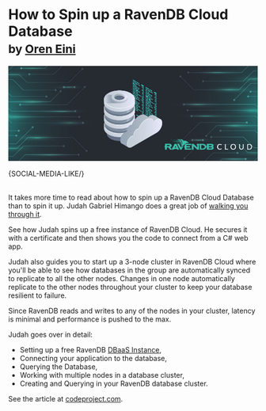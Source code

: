 # How to Spin up a RavenDB Cloud Database <br/><small>by <a href="mailto:ayende@hibernatingrhinos.com">Oren Eini</a></small>

![How to Spin up a RavenDB Cloud Database](images/codeproject-presents-ravendb-cloud-step-by-step.jpg)

{SOCIAL-MEDIA-LIKE/}

<br/>
It takes more time to read about how to spin up a RavenDB Cloud Database than to spin it up. Judah Gabriel Himango does a great job of <a href="https://www.codeproject.com/Articles/5164620/Getting-Started-with-RavenDB-Cloud-Database" target="_blank" rel="nofollow">walking you through it</a>.

See how Judah spins up a free instance of RavenDB Cloud. He secures it with a certificate and then shows you the code to connect from a C# web app.

Judah also guides you to start up a 3-node cluster in RavenDB Cloud where you'll be able to see how databases in the group are automatically synced to replicate to all the other nodes. Changes in one node automatically replicate to the other nodes throughout your cluster to keep your database resilient to failure.

Since RavenDB reads and writes to any of the nodes in your cluster, latency is minimal and performance is pushed to the max.

Judah goes over in detail:

* Setting up a free RavenDB [DBaaS Instance](https://ravendb.net/articles/how-ravendb-cloud-dbaas-bolsters-your-price-predictability),
* Connecting your application to the database,
* Querying the Database,
* Working with multiple nodes in a database cluster,
* Creating and Querying in your RavenDB database cluster.

See the article at <a href="https://www.codeproject.com/Articles/5164620/Getting-Started-with-RavenDB-Cloud-Database" target="_blank" rel="nofollow">codeproject.com</a>.

